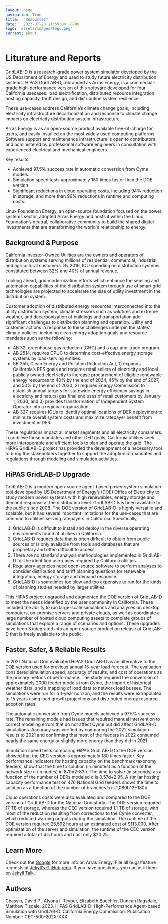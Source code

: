 ```yaml
---
layout: page
navigation: True
title:  "Resources"
date:   2023-07-20 11:59:00 -0700
logo: 'assets/images/logo.png'
current: about
---
```


# Liturature and Reports

GridLAB-D is a research-grade power system simulator developed by the US Department of
Energy and used to study future electricity distribution systems. HiPAS GridLAB-D, rebranded as Arras Energy, is a
commercial-grade high-performance version of this software developed for four California usecases: load electrification, distributed resource integration hosting capacity, tariff design, and
distribution system resilience. 

These use-cases address California’s climate change goals,
including electricity infrastructure decarbonization and response to climate change impacts on
electricity distribution system infrastructure.

Arras Energy is as an open-source product available free-of-charge for users, and easily
installed on the most widely used computing platforms. Software support and maintenance
infrastructure is open to contributors and administered by professional software engineers in
consultation with experienced electrical and mechanical engineers.

Key results:
- Achieved 97.5% success rate in automatic conversion from Cyme models.
-  Simulation speed tests approximately 180 times faster than the DOE version.
- Significant reductions in cloud operating costs, including 94% reduction in storage, and
more than 99% reductions in runtime and computing costs.

Linux Foundation Energy, an open-source foundation focused on the power systems sector,
adopted Arras Energy and hosts it within the Linux Foundation’s neutral, collaborative
community to build the shared digital investments that are transforming the world's
relationship to energy.

## **Background & Purpose**

California Investor-Owned Utilities are the owners and operators of distribution systems
serving millions of residential, commercial, industrial, and agricultural customers. By 2016, IOU
spending on distribution systems constituted between 32% and 40% of annual revenue.

Looking ahead, grid modernization efforts which enhance the sensing and automation
capabilities of the distribution system through use of smart grid technologies are projected to
accelerate the size of utility investment in the distribution system. 

Customer adoption of
distributed energy resources interconnected into the utility distribution system, climate
stressors such as wildfires and extreme weather, and decarbonization of buildings and
transportation add significant challenges to distribution planning and operation. Utility and
customer actions in response to these challenges underpin the states’ climate policies,
including clean energy adoption goals and resource mandates such as the following:

- AB 32, greenhouse gas reduction (GHG) and a cap-and-trade program. 
- AB 2514, requires CPUC to determine 
cost-effective energy storage systems by load-serving entities.
- SB 350, Clean Energy and Pollution Reduction Act, 1) expands California’s RPS
goals and requires retail sellers of electricity and local publicly owned electricity to increase procurement of eligible renewable energy resources to 40% by the end of 2024, 45%
by the end of 2027, and 50% by the end of 2030; 2) requires Energy Commission to
establish annual targets for statewide energy efficiency savings in electricity and natural
gas final end uses of retail customers by January 1, 2030; and 3) provides
transformation of Independent System Operator into a regional organization.
- AB 327, requires IOUs to identify optimal locations of DER deployment to
minimize overall system costs and maximize ratepayer benefit from investment in DER.

These regulations impact all market segments and all electricity consumers. To achieve these
mandates and other DER goals, California utilities seek more interoperable and efficient tools
to plan and operate the grid. The HiPAS GridLAB-D project has provided the development of a
necessary tool to bring the stakeholders together to support the adoption of mandates and
regulations through modeling and simulation activities.

## **HiPAS GridLAB-D Upgrade**
GridLAB-D is a modern open-source agent-based power system simulation tool developed by
US Department of Energy’s (DOE) Office of Electricity to study modern power systems with
high renewables, energy storage and demand response at the distribution level. GridLAB-D has
been available to the public since 2008. The DOE version of GridLAB-D is highly versatile and
scalable, but it has several important limitations for the use-cases that are common to utilities
serving ratepayers in California. Specifically,
1. GridLAB-D is difficult to install and deploy in the diverse operating environments found
at utilities in California.
2. GridLAB-D requires data that is often difficult to obtain from public sources or is only
available from tools and databases that are proprietary and often difficult to access.
3. There are no standard analysis methodologies implemented in GridLAB-D for the
identified use-cases required by California utilities.
4. Regulatory agencies need open-source software to perform analyses to consider
distribution and tariff planning questions for renewable integration, energy storage and
demand response.
5. GridLAB-D is sometimes too slow and too expensive to run for the kinds of planning
studies needed by larger utilities.

This HiPAS project upgraded and augmented the DOE version of GridLAB-D to meet the needs
identified by the user community in California. These included the ability to run large-scale
simulations and analyses on desktop computers, on-premise servers and private clouds, as
well as coordinate a large number of hosted cloud computing assets to complete groups of
simulations that explore a range of scenarios and options. These upgrades have been 
3
integrated into an open-source production release of GridLAB-D that is freely available to the
public.


## **Faster, Safer, & Reliable Results**

In 2021 National Grid evaluated HiPAS GridLAB-D as an alternative to the DOE version used
for previous annual 15-year load forecast. The evaluation considered simulation speed,
accuracy of results, and cost of operations as the primary metrics of performance. The study 
required the conversion of approximately 2000 feeder models from Cyme, the import of
historical weather data, and a mapping of load data to network load busses. The simulations
were run for a 1-year horizon, and the results were extrapolated to 15 years using load growth
projections and distributed energy resource adoption rates.

The automatic conversion from Cyme models achieved a 97.5% success rate. The remaining
models had issues that required manual intervention to correct modeling errors that do not
affect Cyme but did affect GridLAB-D simulations. Accuracy was verified by comparing the
2022 simulation results to 2021 and confirming that most of the feeders in 2022 consumed
nearly the same energy or slightly more energy than they did in 2021.

Simulation speed tests comparing HiPAS GridLAB-D to the DOE version showed that the CEC
version is approximately 180 times faster. Key performance indicators for hosting capacity on
the benchmark taxonomy feeders, show that the time to solution (in minutes) as a function of
the network size n (in nodes) in 870n2-83n. The time to solve (in seconds) as a function of the
number of DERs modeled d is 0.57d+2.95. A similar hosting capacity performance test on 476
National Grid feeders shows the time to solution as a function of the number of branches b is
1,080b^2+180b.

Cloud operations costs were also evaluated and compared to the DOE version of GridLAB-D for
the National Grid study. The DOE version required 17 TB of storage, whereas the CEC version
required 1.1 TB of storage, with most of the reduction resulting from corrections to the Cyme
converter, which reduced warning outputs during the simulation. The runtime of the DOE
version required 25,592 hours at an estimated cost of $113,000. After optimization of the
server and simulation, the runtime of the CEC version required a total of 4.5 hours and cost
only $20.25.

## Learn More
Check out the [Google][Google] for more info on Arras Energy. File all bugs/feature requests at [Jekyll’s GitHub repo][jekyll-gh]. If you have questions, you can ask them on [Jekyll Talk][jekyll-talk].

## Authors
Chassin, David P., Alyona I. Teyber, Elizabeth Buechler, Duncan Ragsdale, Matthew Tisdale. 2023. HiPAS GridLAB-D: High-Performance Agent-based Simulation with GridLAB-D.
California Energy Commission. Publication Number: CEC-500-202X-XXX.

[Google]: https://google.com
[jekyll-gh]:   https://github.com/jekyll/jekyll
[jekyll-talk]: https://talk.jekyllrb.com/
